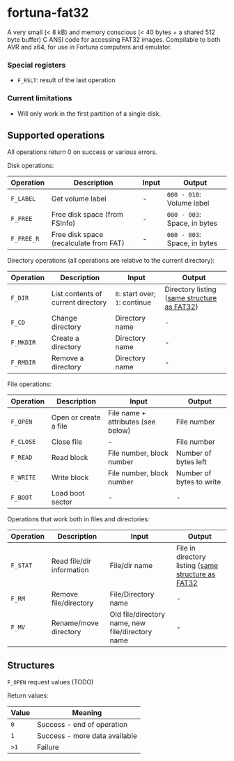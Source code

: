 # fortuna-fat32
A very small (&lt; 8 kB) and memory conscious (&lt; 40 bytes + a shared 512 byte buffer) C ANSI code for accessing FAT32 images. Compilable to both AVR and x64, for use in Fortuna computers and emulator.

### Special registers

* `F_RSLT`: result of the last operation

### Current limitations

* Will only work in the first partition of a single disk.

## Supported operations

All operations return 0 on success or various errors.

Disk operations:

| Operation | Description | Input | Output |
|-----------|-------------|-------|--------|
| `F_LABEL` | Get volume label | - | `000 - 010`: Volume label |
| `F_FREE`  | Free disk space (from FSInfo) | - | `000 - 003`: Space, in bytes |
| `F_FREE_R`  | Free disk space (recalculate from FAT) | - | `000 - 003`: Space, in bytes |

Directory operations (all operations are relative to the current directory):

| Operation | Description | Input | Output |
|-----------|-------------|-------|--------|
| `F_DIR`   | List contents of current directory | `0`: start over; `1`: continue | Directory listing ([same structure as FAT32](https://en.wikipedia.org/wiki/Design_of_the_FAT_file_system#Directory_entry))
| `F_CD`    | Change directory | Directory name | - |
| `F_MKDIR` | Create a directory | Directory name | - |
| `F_RMDIR` | Remove a directory | Directory name | - |

File operations:

| Operation | Description | Input | Output |
|-----------|-------------|-------|--------|
| `F_OPEN` | Open or create a file | File name + attributes (see below) | File number |
| `F_CLOSE` | Close file | - | File number |
| `F_READ` | Read block | File number, block number | Number of bytes left |
| `F_WRITE` | Write block | File number, block number | Number of bytes to write |
| `F_BOOT` | Load boot sector | - | - |

Operations that work both in files and directories:

| Operation | Description | Input | Output |
|-----------|-------------|-------|--------|
| `F_STAT` | Read file/dir information | File/dir name | File in directory listing ([same structure as FAT32](https://en.wikipedia.org/wiki/Design_of_the_FAT_file_system#Directory_entry) |
| `F_RM` | Remove file/directory | File/Directory name | - |
| `F_MV` | Rename/move directory | Old file/directory name, new file/directory name | - |

## Structures

`F_OPEN` request values (TODO)

Return values:

| Value | Meaning |
|-------|---------|
| `0`   | Success - end of operation |
| `1`   | Success - more data available |
| `>1`  | Failure |
